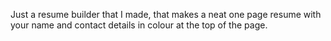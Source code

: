 Just a resume builder that I made, that makes a neat one page resume with your name and contact details in colour at the top of the page.
